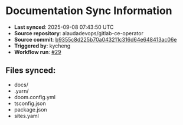 # Documentation Sync Information

- **Last synced**: 2025-09-08 07:43:50 UTC
- **Source repository**: alaudadevops/gitlab-ce-operator
- **Source commit**: [b9355c8d225b70a043211c316d64e648413ac06e](https://github.com/alaudadevops/gitlab-ce-operator/commit/b9355c8d225b70a043211c316d64e648413ac06e)
- **Triggered by**: kycheng
- **Workflow run**: [#29](https://github.com/alaudadevops/gitlab-ce-operator/actions/runs/17543551504)

## Files synced:
- docs/
- .yarn/
- doom.config.yml
- tsconfig.json
- package.json
- sites.yaml
